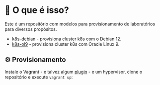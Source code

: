 # 🌟 O que é isso?

Este é um repositório com modelos para provisionamento de laboratórios para diversos propósitos.

- [k8s-debian](k8s-debian) - provisiona cluster k8s com o Debian 12.
- [k8s-ol9](k8s-ol9) - provisiona cluster k8s com Oracle Linux 9.

## ⚙️ Provisionamento

Instale o Vagrant - e talvez algum [plugin](https://vagrant-lists.github.io/) - e um hypervisor, clone o repositório e execute `vagrant up`:
